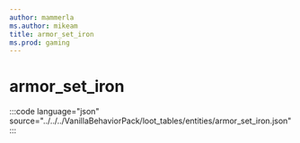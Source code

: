 ```yaml
---
author: mammerla
ms.author: mikeam
title: armor_set_iron
ms.prod: gaming
---
```


# armor_set_iron 

:::code language="json" source="../../../VanillaBehaviorPack/loot_tables/entities/armor_set_iron.json":::
